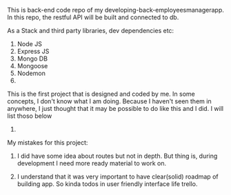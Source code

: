 This is back-end code repo of my developing-back-employeesmanagerapp.
In this repo, the restful API will be built and connected to db.

As a Stack and third party libraries, dev dependencies etc:

1. Node JS
2. Express JS
3. Mongo DB
4. Mongoose
5. Nodemon
6.

This is the first project that is designed and coded by me. In some concepts, I don't know what I am doing. Because I haven't seen them in anywhere, I just thought that it may be possible to do like this and I did. I will list thoso below

1.

My mistakes for this project:

1. I did have some idea about routes but not in depth. But thing is, during development I need more ready material to work on.

2. I understand that it was very important to have clear(solid) roadmap of building app. So kinda todos in user friendly interface life trello.
